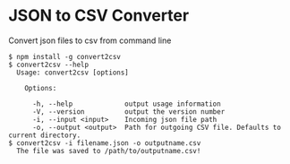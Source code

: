 JSON to CSV Converter
=========

Convert json files to csv from command line

```shell
$ npm install -g convert2csv
$ convert2csv --help
  Usage: convert2csv [options]

    Options:

      -h, --help             output usage information
      -V, --version          output the version number
      -i, --input <input>    Incoming json file path
      -o, --output <output>  Path for outgoing CSV file. Defaults to current directory.
$ convert2csv -i filename.json -o outputname.csv
  The file was saved to /path/to/outputname.csv!
```
